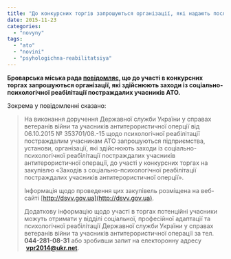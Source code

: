 ```yaml
---
title: "До конкурсних торгів запрошуються організації, які надають послуги з психологічної реабілітації учасників АТО"
date: 2015-11-23
categories: 
  - "novyny"
tags: 
  - "ato"
  - "novini"
  - "psyhologichna-reabilitatsiya"
---
```


**Броварська міська рада [повідомляє](http://brovary-rada.gov.ua/do-uvagi-sub%E2%80%99%D1%94kt%D1%96v-gospodaryuvannyazaproshuyutsya-p%D1%96dpri%D1%94mstvaustanovi-organ%D1%96zats%D1%96%D1%97-yak%D1%96-zd%D1%96isnyuyut), що до участі в конкурсних торгах запрошуються організації, які здійснюють заходи із соціально-психологічної реабілітації постраждалих учасників АТО.**

Зокрема у повідомленні сказано:

> На виконання доручення Державної служби України у справах ветеранів війни та учасників антитерористичної оперції від 06.10.2015 № 353701/08.-15 щодо психологічної реабілітації постраждалим учасникам АТО запрошуються підприємства, установи, організації, які здійснюють заходи із соціально-психологічної реабілітації постраждалих учасників антитерористичної операції, до участі у конкурсних торгах на закупівлю «Заходів з соціально-психологічної реабілітації постраждалих учасників антитерористичної оперції».
> 
> Інформація щодо проведення цих закупівель розміщена на веб-сайті [http://dsvv.gov.ua](http://dsvv.gov.ua).
> 
> Додаткову інформацію щодо участі в торгах потенційні учасники можуть отримати у відділі соціальної, професійної адаптації та психологічної реабілітації Державної служби України у справах ветеранів війни та учасників антитерористичної операції за тел. **044-281-08-31** або зробивши запит на електоронну адресу  **vpr2014@ukr.net**.
